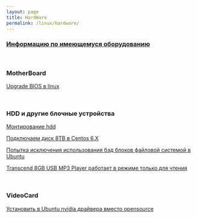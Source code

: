 ```yaml
---
layout: page
title: HardWare
permalink: /linux/hardware/
---
```



### [Информацию по имеющемуся оборудованию](/linux/hardware/info/)

<br/>

### MotherBoard

[Upgrade BIOS в linux](/linux/hardware/motherboard/bios-upgrade/)  


<br/>

### HDD и другие блочные устройства

[Монтирование hdd](/linux/hardware/hdd/mount-disks/)

[Подключаем диск 8TB в Centos 6.X](/linux/hardware/hdd/seagate/8tb/)

[Попытка исключения использования бэд блоков файловой системой в Ubuntu ](/linux/hardware/hdd/bad-blocks/)

[Transcend 8GB USB MP3 Player работает в режиме только для чтения](/linux/hardware/hdd/transcend-usb-flash-read-only/)


<br/>

### VideoCard

[Установить в Ubuntu nvidia драйвера вместо opensource](/linux/hardware/videocard/ubuntu/drivers/nvidia/)

